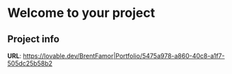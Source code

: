 # Welcome to your project

## Project info

**URL**: https://lovable.dev/BrentFamor|Portfolio/5475a978-a860-40c8-a1f7-505dc25b58b2


